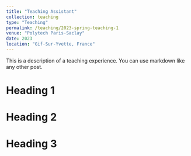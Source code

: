 ```yaml
---
title: "Teaching Assistant"
collection: teaching
type: "Teaching"
permalink: /teaching/2023-spring-teaching-1
venue: "Polytech Paris-Saclay"
date: 2023
location: "Gif-Sur-Yvette, France"
---
```


This is a description of a teaching experience. You can use markdown like any other post.

Heading 1
======

Heading 2
======

Heading 3
======

